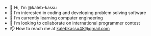 - 👋 Hi, I’m @kaleb-kassu
- 👀 I’m interested in coding and developing problem solving software 
- 🌱 I’m currently learning computer engineering 
- 💞️ I’m looking to collaborate on international programmer contest 
- 📫 How to reach me at kalebkassu48@gmail.com

<!---
kaleb-kassu/kaleb-kassu is a ✨ special ✨ repository because its `README.md` (this file) appears on your GitHub profile.
You can click the Preview link to take a look at your changes.
--->
